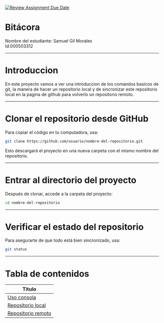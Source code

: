 [![Review Assignment Due Date](https://classroom.github.com/assets/deadline-readme-button-22041afd0340ce965d47ae6ef1cefeee28c7c493a6346c4f15d667ab976d596c.svg)](https://classroom.github.com/a/_svqiCDi)
# Bitácora
Nombre del estudiante:  Samuel Gil Morales  
Id:000503312

---

# Introduccion

En este proyecto vamos a ver una introduccion de los comandos basicos de git, la manera de hacer un repositorio local y de sincronizar este repositorio local en la pagina de github para volverlo un repositorio remoto.  

---

# Clonar el repositorio desde GitHub

Para copiar el código en tu computadora, usa:

```bash
git clone https://github.com/usuario/nombre-del-repositorio.git
```

Esto descargará el proyecto en una nueva carpeta con el mismo nombre del repositorio.


---

# Entrar al directorio del proyecto

Después de clonar, accede a la carpeta del proyecto:

```bash
cd nombre-del-repositorio
```

---

# Verificar el estado del repositorio

Para asegurarte de que todo está bien sincronizado, usa:

```bash
git status
```

---

# Tabla de contenidos

| Titulo              |
|---------------------|
| [Uso consola](./docs/uso_consola.md)                |
| [Repositorio local](./docs/repositorio_local.md)    |
| [Repositorio remoto](./docs/repositorio_remoto.md)  |

